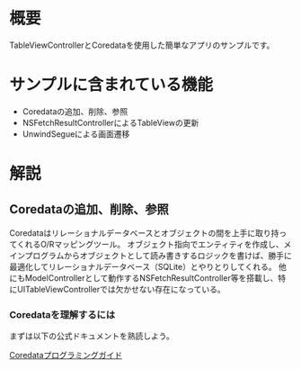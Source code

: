 # 概要
TableViewControllerとCoredataを使用した簡単なアプリのサンプルです。

# サンプルに含まれている機能
- Coredataの追加、削除、参照
- NSFetchResultControllerによるTableViewの更新
- UnwindSegueによる画面遷移

# 解説
## Coredataの追加、削除、参照
 Coredataはリレーショナルデータベースとオブジェクトの間を上手に取り持ってくれるO/Rマッピングツール。
 オブジェクト指向でエンティティを作成し、メインプログラムからオブジェクトとして読み書きするロジックを書けば、勝手に最適化してリレーショナルデータベース（SQLite）とやりとりしてくれる。
 他にもModelControllerとして動作するNSFetchResultController等を搭載し、特にUITableViewControllerでは欠かせない存在になっている。

### Coredataを理解するには
まずは以下の公式ドキュメントを熟読しよう。

[Coredataプログラミングガイド](https://developer.apple.com/jp/documentation/CoreData.pdf)
